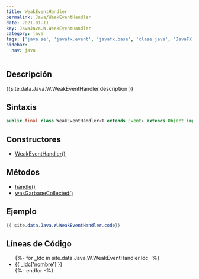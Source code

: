```yaml
---
title: WeakEventHandler
permalink: Java/WeakEventHandler
date: 2021-01-11
key: JavaJava.W.WeakEventHandler
category: java
tags: ['java se', 'javafx.event', 'javafx.base', 'clase java', 'JavaFX 8.0']
sidebar: 
  nav: java
---
```


## Descripción
{{site.data.Java.W.WeakEventHandler.description }}

## Sintaxis
~~~java
public final class WeakEventHandler<T extends Event> extends Object implements EventHandler<T>
~~~

## Constructores
* [WeakEventHandler()](/Java/WeakEventHandler/WeakEventHandler/)

## Métodos
* [handle()](/Java/WeakEventHandler/handle)
* [wasGarbageCollected()](/Java/WeakEventHandler/wasGarbageCollected)

## Ejemplo
~~~java
{{ site.data.Java.W.WeakEventHandler.code}}
~~~

## Líneas de Código
<ul>
{%- for _ldc in site.data.Java.W.WeakEventHandler.ldc -%}
   <li>
       <a href="{{_ldc['url'] }}">{{ _ldc['nombre'] }}</a>
   </li>
{%- endfor -%}
</ul>
